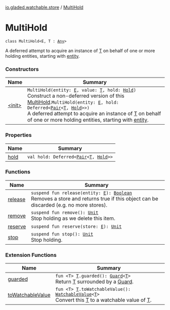 [io.gladed.watchable.store](../index.md) / [MultiHold](./index.md)

# MultiHold

`class MultiHold<E, T : `[`Any`](https://kotlinlang.org/api/latest/jvm/stdlib/kotlin/-any/index.html)`>`

A deferred attempt to acquire an instance of [T](index.md#T) on behalf of one or more holding entities,
starting with [entity](#).

### Constructors

| Name | Summary |
|---|---|
| [&lt;init&gt;](-init-.md) | `MultiHold(entity: `[`E`](index.md#E)`, value: `[`T`](index.md#T)`, hold: `[`Hold`](../-hold/index.md)`)`<br>Construct a non-deferred version of this [MultiHold](./index.md).`MultiHold(entity: `[`E`](index.md#E)`, hold: Deferred<`[`Pair`](https://kotlinlang.org/api/latest/jvm/stdlib/kotlin/-pair/index.html)`<`[`T`](index.md#T)`, `[`Hold`](../-hold/index.md)`>>)`<br>A deferred attempt to acquire an instance of [T](index.md#T) on behalf of one or more holding entities, starting with [entity](#). |

### Properties

| Name | Summary |
|---|---|
| [hold](hold.md) | `val hold: Deferred<`[`Pair`](https://kotlinlang.org/api/latest/jvm/stdlib/kotlin/-pair/index.html)`<`[`T`](index.md#T)`, `[`Hold`](../-hold/index.md)`>>` |

### Functions

| Name | Summary |
|---|---|
| [release](release.md) | `suspend fun release(entity: `[`E`](index.md#E)`): `[`Boolean`](https://kotlinlang.org/api/latest/jvm/stdlib/kotlin/-boolean/index.html)<br>Removes a store and returns true if this object can be discarded (e.g. no more stores). |
| [remove](remove.md) | `suspend fun remove(): `[`Unit`](https://kotlinlang.org/api/latest/jvm/stdlib/kotlin/-unit/index.html)<br>Stop holding as we delete this item. |
| [reserve](reserve.md) | `suspend fun reserve(store: `[`E`](index.md#E)`): `[`Unit`](https://kotlinlang.org/api/latest/jvm/stdlib/kotlin/-unit/index.html) |
| [stop](stop.md) | `suspend fun stop(): `[`Unit`](https://kotlinlang.org/api/latest/jvm/stdlib/kotlin/-unit/index.html)<br>Stop holding. |

### Extension Functions

| Name | Summary |
|---|---|
| [guarded](../../io.gladed.watchable.util/guarded.md) | `fun <T> `[`T`](../../io.gladed.watchable.util/guarded.md#T)`.guarded(): `[`Guard`](../../io.gladed.watchable.util/-guard/index.md)`<`[`T`](../../io.gladed.watchable.util/guarded.md#T)`>`<br>Return [T](../../io.gladed.watchable.util/guarded.md#T) surrounded by a [Guard](../../io.gladed.watchable.util/-guard/index.md). |
| [toWatchableValue](../../io.gladed.watchable/to-watchable-value.md) | `fun <T> `[`T`](../../io.gladed.watchable/to-watchable-value.md#T)`.toWatchableValue(): `[`WatchableValue`](../../io.gladed.watchable/-watchable-value/index.md)`<`[`T`](../../io.gladed.watchable/to-watchable-value.md#T)`>`<br>Convert this [T](../../io.gladed.watchable/to-watchable-value.md#T) to a watchable value of [T](../../io.gladed.watchable/to-watchable-value.md#T). |
